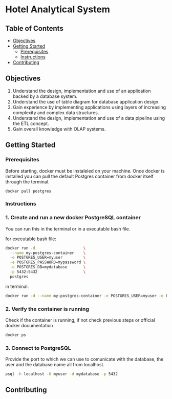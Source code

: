 # Hotel Analytical System

## Table of Contents
- [Objectives](#objectives)
- [Getting Started](#getting-started)
  - [Prerequisites](#prerequisites)
  - [Instructions](#instructions)
- [Contributing](#contributing)

## Objectives
1. Understand the design, implementation and use of an application backed by a database system. 
2. Understand the use of table diagram for database application design.  
3. Gain experience by implementing applications using layers of increasing complexity and complex data structures. 
4. Understand the design, implementation and use of a data pipeline using the ETL concept. 
5. Gain overall knowledge with OLAP systems.

## Getting Started
### Prerequisites
Before starting, docker must be instaleled on your machine. Once docker is installed you can pull the default Postgres container from docker itself through the terminal.
```
docker pull postgres
```

### Instructions

### 1. Create and run a new docker PostgreSQL container
You can run this in the terminal or in a executable bash file.

for executable bash file:
```bash
docker run -d                     \
  --name my-postgres-container    \
  -e POSTGRES_USER=myuser         \
  -e POSTGRES_PASSWORD=mypassword \
  -e POSTGRES_DB=mydatabase       \
  -p 5432:5432                    \
  postgres
```
in terminal:
```bash
docker run -d --name my-postgres-container -e POSTGRES_USER=myuser -e POSTGRES_PASSWORD=mypassword -e POSTGRES_DB=mydatabase -p 5432:5432 postgres
```

### 2. Verify the container is running
Check if the container is running, if not check previous steps or official docker documentation
```bash
docker ps
```

### 3. Connect to PostgreSQL
Provide the port to which we can use to comunicate with the database, the user and the database name all from localhost.
```bash
psql -h localhost -U myuser -d mydatabase -p 5432
```

## Contributing
